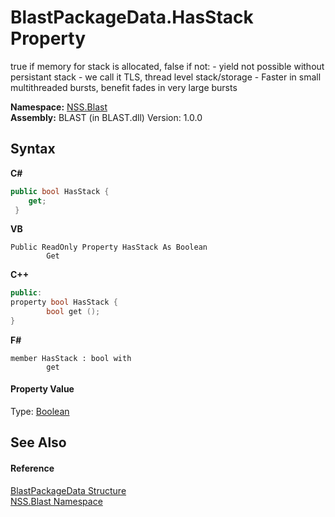 # BlastPackageData.HasStack Property 
 

true if memory for stack is allocated, false if not: - yield not possible without persistant stack - we call it TLS, thread level stack/storage - Faster in small multithreaded bursts, benefit fades in very large bursts

**Namespace:**&nbsp;<a href="88b55311-4a89-0894-e27a-e157e443c7f7">NSS.Blast</a><br />**Assembly:**&nbsp;BLAST (in BLAST.dll) Version: 1.0.0

## Syntax

**C#**<br />
``` C#
public bool HasStack {
	get;
 }
```

**VB**<br />
``` VB
Public ReadOnly Property HasStack As Boolean
		Get
```

**C++**<br />
``` C++
public:
property bool HasStack {
		bool get ();
}
```

**F#**<br />
``` F#
member HasStack : bool with 
		get

```


#### Property Value
Type: <a href="https://docs.microsoft.com/dotnet/api/system.boolean" target="_blank" rel="noopener noreferrer">Boolean</a>

## See Also


#### Reference
<a href="08d36c75-b5dc-8eaf-5936-daa952653fa2">BlastPackageData Structure</a><br /><a href="88b55311-4a89-0894-e27a-e157e443c7f7">NSS.Blast Namespace</a><br />